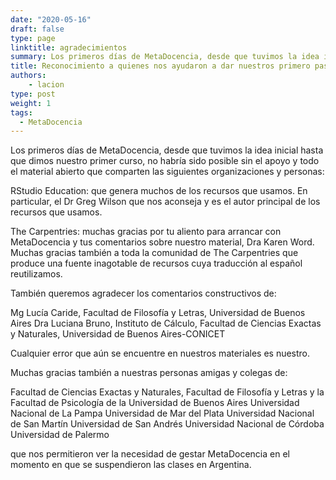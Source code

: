```yaml
---
date: "2020-05-16"
draft: false
type: page
linktitle: agradecimientos
summary: Los primeros días de MetaDocencia, desde que tuvimos la idea inicial hasta que dimos nuestro primer curso, no habría sido posible sin el apoyo y todo el material abierto que comparten varias organizaciones y personas.
title: Reconocimiento a quienes nos ayudaron a dar nuestros primero pasos
authors: 
    - lacion
type: post
weight: 1
tags: 
  - MetaDocencia
---
```


Los primeros días de MetaDocencia, desde que tuvimos la idea inicial hasta que dimos nuestro primer curso, no habría sido posible sin el apoyo y todo el material abierto que comparten las siguientes organizaciones y personas:

RStudio Education: que genera muchos de los recursos que usamos. En particular, el Dr Greg Wilson que nos aconseja y es el autor principal de los recursos que usamos.

The Carpentries: muchas gracias por tu aliento para arrancar con MetaDocencia y tus comentarios sobre nuestro material, Dra Karen Word. Muchas gracias también a toda la comunidad de The Carpentries que produce una fuente inagotable de recursos cuya traducción al español reutilizamos.

También queremos agradecer los comentarios constructivos de:

Mg Lucía Caride, Facultad de Filosofía y Letras, Universidad de Buenos Aires
Dra Luciana Bruno, Instituto de Cálculo, Facultad de Ciencias Exactas y Naturales, Universidad de Buenos Aires-CONICET

Cualquier error que aún se encuentre en nuestros materiales es nuestro.

Muchas gracias también a nuestras personas amigas y colegas de:

Facultad de Ciencias Exactas y Naturales, Facultad de Filosofía y Letras y la Facultad de Psicología de la Universidad de Buenos Aires
Universidad Nacional de La Pampa
Universidad de Mar del Plata
Universidad Nacional de San Martín
Universidad de San Andrés
Universidad Nacional de Córdoba
Universidad de Palermo

que nos permitieron ver la necesidad de gestar MetaDocencia en el momento en que se suspendieron las clases en Argentina.
